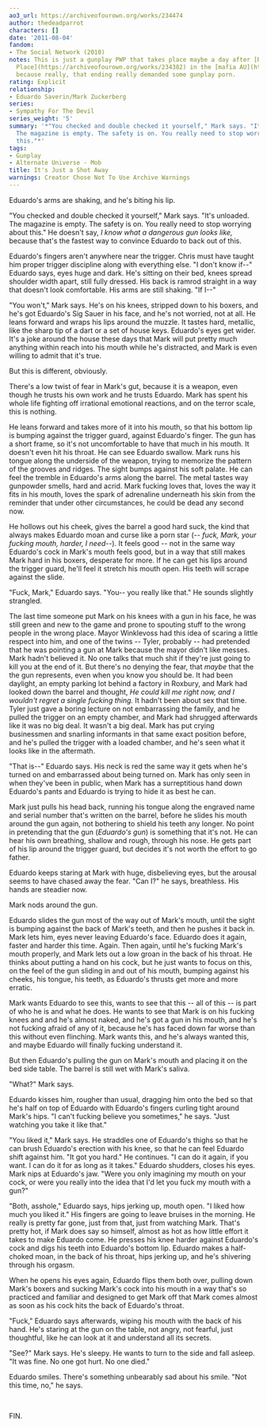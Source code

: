 ```yaml
---
ao3_url: https://archiveofourown.org/works/234474
author: thedeadparrot
characters: []
date: '2011-08-04'
fandom:
- The Social Network (2010)
notes: This is just a gunplay PWP that takes place maybe a day after [Rock and a Hard
  Place](https://archiveofourown.org/works/234382) in the [mafia AU](https://archiveofourown.org/series/9888),
  because really, that ending really demanded some gunplay porn.
rating: Explicit
relationship:
- Eduardo Saverin/Mark Zuckerberg
series:
- Sympathy For The Devil
series_weight: '5'
summary: '*"You checked and double checked it yourself," Mark says. "It''s unloaded.
  The magazine is empty. The safety is on. You really need to stop worrying about
  this."*'
tags:
- Gunplay
- Alternate Universe - Mob
title: It's Just a Shot Away
warnings: Creator Chose Not To Use Archive Warnings
---
```


Eduardo's arms are shaking, and he's biting his lip.

"You checked and double checked it yourself," Mark says. "It's unloaded. The magazine is empty. The safety is on. You really need to stop worrying about this." He doesn't say, *I know what a dangerous gun looks like,* because that's the fastest way to convince Eduardo to back out of this.

Eduardo's fingers aren't anywhere near the trigger. Chris must have taught him proper trigger discipline along with everything else. "I don't know if\-\-" Eduardo says, eyes huge and dark. He's sitting on their bed, knees spread shoulder width apart, still fully dressed. His back is ramrod straight in a way that doesn't look comfortable. His arms are still shaking. "If I\-\-"

"You won't," Mark says. He's on his knees, stripped down to his boxers, and he's got Eduardo's Sig Sauer in his face, and he's not worried, not at all. He leans forward and wraps his lips around the muzzle. It tastes hard, metallic, like the sharp tip of a dart or a set of house keys. Eduardo's eyes get wider. It's a joke around the house these days that Mark will put pretty much anything within reach into his mouth while he's distracted, and Mark is even willing to admit that it's true.

But this is different, obviously.

There's a low twist of fear in Mark's gut, because it is a weapon, even though he trusts his own work and he trusts Eduardo. Mark has spent his whole life fighting off irrational emotional reactions, and on the terror scale, this is nothing.

He leans forward and takes more of it into his mouth, so that his bottom lip is bumping against the trigger guard, against Eduardo's finger. The gun has a short frame, so it's not uncomfortable to have that much in his mouth. It doesn't even hit his throat. He can see Eduardo swallow. Mark runs his tongue along the underside of the weapon, trying to memorize the pattern of the grooves and ridges. The sight bumps against his soft palate. He can feel the tremble in Eduardo's arms along the barrel. The metal tastes way gunpowder smells, hard and acrid. Mark fucking loves that, loves the way it fits in his mouth, loves the spark of adrenaline underneath his skin from the reminder that under other circumstances, he could be dead any second now.

He hollows out his cheek, gives the barrel a good hard suck, the kind that always makes Eduardo moan and curse like a porn star (*\-\- fuck, Mark, your fucking mouth, harder, I need\-\-*). It feels good \-\- not in the same way Eduardo's cock in Mark's mouth feels good, but in a way that still makes Mark hard in his boxers, desperate for more. If he can get his lips around the trigger guard, he'll feel it stretch his mouth open. His teeth will scrape against the slide.

"Fuck, Mark," Eduardo says. "You\-\- you really like that." He sounds slightly strangled.

The last time someone put Mark on his knees with a gun in his face, he was still green and new to the game and prone to spouting stuff to the wrong people in the wrong place. Mayor Winklevoss had this idea of scaring a little respect into him, and one of the twins \-\- Tyler, probably \-\- had pretended that he was pointing a gun at Mark because the mayor didn't like messes. Mark hadn't believed it. No one talks that much shit if they're just going to kill you at the end of it. But there's no denying the fear, that *maybe* that the the gun represents, even when you know you should be. It had been daylight, an empty parking lot behind a factory in Roxbury, and Mark had looked down the barrel and thought, *He could kill me right now, and I wouldn't regret a single fucking thing.* It hadn't been about sex that time. Tyler just gave a boring lecture on not embarrassing the family, and he pulled the trigger on an empty chamber, and Mark had shrugged afterwards like it was no big deal. It wasn't a big deal. Mark has put crying businessmen and snarling informants in that same exact position before, and he's pulled the trigger with a loaded chamber, and he's seen what it looks like in the aftermath.

"That is\-\-" Eduardo says. His neck is red the same way it gets when he's turned on and embarrassed about being turned on. Mark has only seen in when they've been in public, when Mark has a surreptitious hand down Eduardo's pants and Eduardo is trying to hide it as best he can.

Mark just pulls his head back, running his tongue along the engraved name and serial number that's written on the barrel, before he slides his mouth around the gun again, not bothering to shield his teeth any longer. No point in pretending that the gun (*Eduardo's gun*) is something that it's not. He can hear his own breathing, shallow and rough, through his nose. He gets part of his lip around the trigger guard, but decides it's not worth the effort to go father.

Eduardo keeps staring at Mark with huge, disbelieving eyes, but the arousal seems to have chased away the fear. "Can I?" he says, breathless. His hands are steadier now.

Mark nods around the gun.

Eduardo slides the gun most of the way out of Mark's mouth, until the sight is bumping against the back of Mark's teeth, and then he pushes it back in. Mark lets him, eyes never leaving Eduardo's face. Eduardo does it again, faster and harder this time. Again. Then again, until he's fucking Mark's mouth properly, and Mark lets out a low groan in the back of his throat. He thinks about putting a hand on his cock, but he just wants to focus on this, on the feel of the gun sliding in and out of his mouth, bumping against his cheeks, his tongue, his teeth, as Eduardo's thrusts get more and more erratic.

Mark wants Eduardo to see this, wants to see that this \-\- all of this \-\- is part of who he is and what he does. He wants to see that Mark is on his fucking knees and and he's almost naked, and he's got a gun in his mouth, and he's not fucking afraid of any of it, because he's has faced down far worse than this without even flinching. Mark wants this, and he's always wanted this, and maybe Eduardo will finally fucking understand it.

But then Eduardo's pulling the gun on Mark's mouth and placing it on the bed side table. The barrel is still wet with Mark's saliva.

"What?" Mark says.

Eduardo kisses him, rougher than usual, dragging him onto the bed so that he's half on top of Eduardo with Eduardo's fingers curling tight around Mark's hips. "I can't fucking believe you sometimes," he says. "Just watching you take it like that."

"You liked it," Mark says. He straddles one of Eduardo's thighs so that he can brush Eduardo's erection with his knee, so that he can feel Eduardo shift against him. "It got you hard." He continues. "I can do it again, if you want. I can do it for as long as it takes." Eduardo shudders, closes his eyes. Mark nips at Eduardo's jaw. "Were you only imagining my mouth on your cock, or were you really into the idea that I'd let you fuck my mouth with a gun?"

"Both, asshole," Eduardo says, hips jerking up, mouth open. "I liked how much you liked it." His fingers are going to leave bruises in the morning. He really is pretty far gone, just from that, just from watching Mark. That's pretty hot, if Mark does say so himself, almost as hot as how little effort it takes to make Eduardo come. He presses his knee harder against Eduardo's cock and digs his teeth into Eduardo's bottom lip. Eduardo makes a half\-choked moan, in the back of his throat, hips jerking up, and he's shivering through his orgasm.

When he opens his eyes again, Eduardo flips them both over, pulling down Mark's boxers and sucking Mark's cock into his mouth in a way that's so practiced and familiar and designed to get Mark off that Mark comes almost as soon as his cock hits the back of Eduardo's throat.

"Fuck," Eduardo says afterwards, wiping his mouth with the back of his hand. He's staring at the gun on the table, not angry, not fearful, just thoughtful, like he can look at it and understand all its secrets.

"See?" Mark says. He's sleepy. He wants to turn to the side and fall asleep. "It was fine. No one got hurt. No one died."

Eduardo smiles. There's something unbearably sad about his smile. "Not this time, no," he says.

 

FIN.